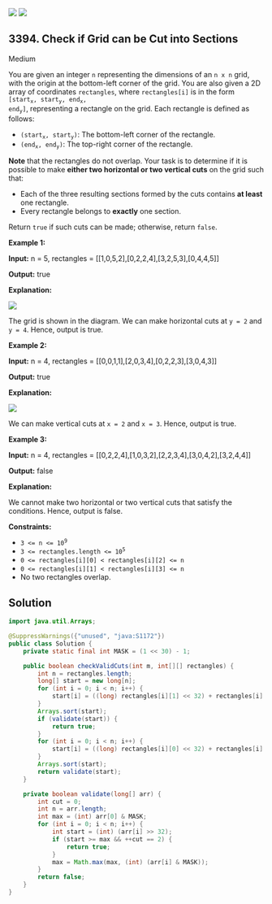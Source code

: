 [![](https://img.shields.io/github/stars/javadev/LeetCode-in-Java?label=Stars&style=flat-square)](https://github.com/javadev/LeetCode-in-Java)
[![](https://img.shields.io/github/forks/javadev/LeetCode-in-Java?label=Fork%20me%20on%20GitHub%20&style=flat-square)](https://github.com/javadev/LeetCode-in-Java/fork)

## 3394\. Check if Grid can be Cut into Sections

Medium

You are given an integer `n` representing the dimensions of an `n x n` grid, with the origin at the bottom-left corner of the grid. You are also given a 2D array of coordinates `rectangles`, where `rectangles[i]` is in the form <code>[start<sub>x</sub>, start<sub>y</sub>, end<sub>x</sub>, end<sub>y</sub>]</code>, representing a rectangle on the grid. Each rectangle is defined as follows:

*   <code>(start<sub>x</sub>, start<sub>y</sub>)</code>: The bottom-left corner of the rectangle.
*   <code>(end<sub>x</sub>, end<sub>y</sub>)</code>: The top-right corner of the rectangle.

**Note** that the rectangles do not overlap. Your task is to determine if it is possible to make **either two horizontal or two vertical cuts** on the grid such that:

*   Each of the three resulting sections formed by the cuts contains **at least** one rectangle.
*   Every rectangle belongs to **exactly** one section.

Return `true` if such cuts can be made; otherwise, return `false`.

**Example 1:**

**Input:** n = 5, rectangles = \[\[1,0,5,2],[0,2,2,4],[3,2,5,3],[0,4,4,5]]

**Output:** true

**Explanation:**

![](https://assets.leetcode.com/uploads/2024/10/23/tt1drawio.png)

The grid is shown in the diagram. We can make horizontal cuts at `y = 2` and `y = 4`. Hence, output is true.

**Example 2:**

**Input:** n = 4, rectangles = \[\[0,0,1,1],[2,0,3,4],[0,2,2,3],[3,0,4,3]]

**Output:** true

**Explanation:**

![](https://assets.leetcode.com/uploads/2024/10/23/tc2drawio.png)

We can make vertical cuts at `x = 2` and `x = 3`. Hence, output is true.

**Example 3:**

**Input:** n = 4, rectangles = \[\[0,2,2,4],[1,0,3,2],[2,2,3,4],[3,0,4,2],[3,2,4,4]]

**Output:** false

**Explanation:**

We cannot make two horizontal or two vertical cuts that satisfy the conditions. Hence, output is false.

**Constraints:**

*   <code>3 <= n <= 10<sup>9</sup></code>
*   <code>3 <= rectangles.length <= 10<sup>5</sup></code>
*   `0 <= rectangles[i][0] < rectangles[i][2] <= n`
*   `0 <= rectangles[i][1] < rectangles[i][3] <= n`
*   No two rectangles overlap.

## Solution

```java
import java.util.Arrays;

@SuppressWarnings({"unused", "java:S1172"})
public class Solution {
    private static final int MASK = (1 << 30) - 1;

    public boolean checkValidCuts(int m, int[][] rectangles) {
        int n = rectangles.length;
        long[] start = new long[n];
        for (int i = 0; i < n; i++) {
            start[i] = ((long) rectangles[i][1] << 32) + rectangles[i][3];
        }
        Arrays.sort(start);
        if (validate(start)) {
            return true;
        }
        for (int i = 0; i < n; i++) {
            start[i] = ((long) rectangles[i][0] << 32) + rectangles[i][2];
        }
        Arrays.sort(start);
        return validate(start);
    }

    private boolean validate(long[] arr) {
        int cut = 0;
        int n = arr.length;
        int max = (int) arr[0] & MASK;
        for (int i = 0; i < n; i++) {
            int start = (int) (arr[i] >> 32);
            if (start >= max && ++cut == 2) {
                return true;
            }
            max = Math.max(max, (int) (arr[i] & MASK));
        }
        return false;
    }
}
```